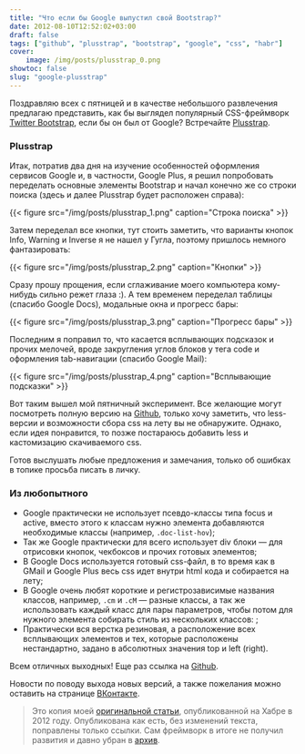 ```yaml
---
title: "Что если бы Google выпустил свой Bootstrap?"
date: 2012-08-10T12:52:02+03:00
draft: false
tags: ["github", "plusstrap", "bootstrap", "google", "css", "habr"]
cover:
    image: /img/posts/plusstrap_0.png
showtoc: false
slug: "google-plusstrap"
---
```


Поздравляю всех с пятницей и в качестве небольшого развлечения предлагаю представить, как бы выглядел популярный CSS-фреймворк [Twitter Bootstrap](https://getbootstrap.com/), если бы он был от Google? Встречайте [Plusstrap](https://aybe.org/plusstrap/).

### Plusstrap

Итак, потратив два дня на изучение особенностей оформления сервисов Google и, в частности, Google Plus, я решил попробовать переделать основные элементы Bootstrap и начал конечно же со строки поиска (здесь и далее Plusstrap будет расположен справа):

{{< figure src="/img/posts/plusstrap_1.png" caption="Строка поиска" >}}

Затем переделал все кнопки, тут стоить заметить, что варианты кнопок Info, Warning и Inverse я не нашел у Гугла, поэтому пришлось немного фантазировать:

{{< figure src="/img/posts/plusstrap_2.png" caption="Кнопки" >}}

Сразу прошу прощения, если сглаживание моего компьютера кому-нибудь сильно режет глаза :). А тем временем переделал таблицы (спасибо Google Docs), модальные окна и прогресс бары:

{{< figure src="/img/posts/plusstrap_3.png" caption="Прогресс бары" >}}

Последним я поправил то, что касается всплывающих подсказок и прочих мелочей, вроде закругления углов блоков у тега code и оформления tab-навигации (спасибо Google Mail):

{{< figure src="/img/posts/plusstrap_4.png" caption="Всплывающие подсказки" >}}

Вот таким вышел мой пятничный эксперимент. Все желающие могут посмотреть полную версию на [Github](https://aybe.org/plusstrap/), только хочу заметить, что less-версии и возможности сбора css на лету вы не обнаружите. Однако, если идея понравится, то позже постараюсь добавить less и кастомизацию скачиваемого css.

Готов выслушать любые предложения и замечания, только об ошибках в топике просьба писать в личку.

### Из любопытного

- Google практически не использует псевдо-классы типа focus и active, вместо этого к классам нужно элемента добавляются необходимые классы (например, `.doc-list-hov`);
- Так же Google практически для всего использует div блоки — для отрисовки кнопок, чекбоксов и прочих готовых элементов;
- В Google Docs используется готовый css-файл, в то время как в GMail и Google Plus весь css идет внутри html кода и собирается на лету;
- В Google очень любят короткие и регистрозависимые названия классов, например, `.cm` и `.cM` — разные классы, а так же использовать каждый класс для пары параметров, чтобы потом для нужного элемента собирать стиль из нескольких классов: ;
- Практически вся верстка резиновая, а расположение всех всплывающих элементов и тех, которые расположены нестандартно, задано в абсолютных значения top и left (right).

Всем отличных выходных! Еще раз ссылка на [Github](https://aybe.org/plusstrap/).

Новости по поводу выхода новых версий, а также пожелания можно оставить на странице [ВКонтакте](http://vk.com/plusstrap).

>Это копия моей [оригинальной статьи](https://habr.com/ru/post/149373/), опубликованной на Хабре в 2012 году. Опубликована как есть, без изменений текста, поправлены только ссылки.
>Сам фреймворк в итоге не получил развития и давно убран в [архив](https://github.com/xbreaker/plusstrap).